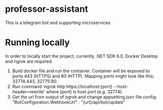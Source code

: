 # professor-assistant
This is a telegram bot and supporting microservices
# Running locally
In order to locally start the project, currently .NET SDK 6.0, Docker Desktop and ngrok are required.

1. Build docker file and run the container. Container will be exposed to ports 443 (HTTPS) and 80 (HTTP). Mapping ports might look like this: 32774:443, 32775:80.
2. Run command 'ngrok http https://localhost:{port} --host-header=rewrite' where {port} is host port (e.g. 32774).
3. Get the url from output of ngrok and change appsetting.json file config: "BotConfiguration.WebhookUrl" : "{url}/api/bot/update"
